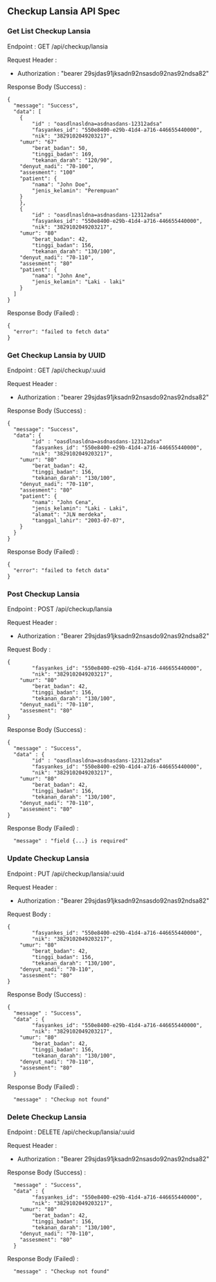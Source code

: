 ## Checkup Lansia API Spec

### Get List Checkup Lansia

Endpoint : GET /api/checkup/lansia

Request Header :

- Authorization : "bearer 29sjdas91jksadn92nsasdo92nas92ndsa82"

Response Body (Success) :

```
{
  "message": "Success",
  "data": [
    {
        "id" : "oasdlnasldna=asdnasdans-12312adsa"
        "fasyankes_id": "550e8400-e29b-41d4-a716-446655440000",
    	"nik": "3829102049203217",
	"umur": "67"
        "berat_badan": 50,
        "tinggi_badan": 169,
        "tekanan_darah": "120/90",
	"denyut_nadi": "70-100",
	"assesment": "100"
	"patient": {
		"nama": "John Doe",
		"jenis_kelamin": "Perempuan"
	}
    },
    {
        "id" : "oasdlnasldna=asdnasdans-12312adsa"
        "fasyankes_id": "550e8400-e29b-41d4-a716-446655440000",
    	"nik": "3829102049203217",
	"umur": "80"
        "berat_badan": 42,
        "tinggi_badan": 156,
        "tekanan_darah": "130/100",
	"denyut_nadi": "70-110",
	"assesment": "80"
	"patient": {
		"nama": "John Ane",
		"jenis_kelamin": "Laki - laki"
    }
  ]
}
```

Response Body (Failed) :

```
{
  "error": "failed to fetch data"
}
```

### Get Checkup Lansia by UUID

Endpoint : GET /api/checkup/:uuid

Request Header :

- Authorization : "bearer 29sjdas91jksadn92nsasdo92nas92ndsa82"

Response Body (Success) :

```
{
  "message": "Success",
  "data": {
        "id" : "oasdlnasldna=asdnasdans-12312adsa"
        "fasyankes_id": "550e8400-e29b-41d4-a716-446655440000",
    	"nik": "3829102049203217",
	"umur": "80"
        "berat_badan": 42,
        "tinggi_badan": 156,
        "tekanan_darah": "130/100",
	"denyut_nadi": "70-110",
	"assesment": "80"
	"patient": {
		"nama": "John Cena",
		"jenis_kelamin": "Laki - Laki",
		"alamat": "JLN merdeka",
		"tanggal_lahir": "2003-07-07",
	}
  }
}
```

Response Body (Failed) :

```
{
  "error": "failed to fetch data"
}
```

### Post Checkup Lansia

Endpoint : POST /api/checkup/lansia

Request Header :

- Authorization : "Bearer 29sjdas91jksadn92nsasdo92nas92ndsa82"

Request Body :

```
{
        "fasyankes_id": "550e8400-e29b-41d4-a716-446655440000",
    	"nik": "3829102049203217",
	"umur": "80"
        "berat_badan": 42,
        "tinggi_badan": 156,
        "tekanan_darah": "130/100",
	"denyut_nadi": "70-110",
	"assesment": "80"
}
```

Response Body (Success) :

```
{
  "message" : "Success",
  "data" : {
        "id" : "oasdlnasldna=asdnasdans-12312adsa"
        "fasyankes_id": "550e8400-e29b-41d4-a716-446655440000",
    	"nik": "3829102049203217",
	"umur": "80"
        "berat_badan": 42,
        "tinggi_badan": 156,
        "tekanan_darah": "130/100",
	"denyut_nadi": "70-110",
	"assesment": "80"
}
```

Response Body (Failed) :

```
  "message" : "field {...} is required"
```

### Update Checkup Lansia

Endpoint : PUT /api/checkup/lansia/:uuid

Request Header :

- Authorization : "Bearer 29sjdas91jksadn92nsasdo92nas92ndsa82"

Request Body :

```
{
        "fasyankes_id": "550e8400-e29b-41d4-a716-446655440000",
    	"nik": "3829102049203217",
	"umur": "80"
        "berat_badan": 42,
        "tinggi_badan": 156,
        "tekanan_darah": "130/100",
	"denyut_nadi": "70-110",
	"assesment": "80"
}
```

Response Body (Success) :

```
{
  "message" : "Success",
  "data" : {
        "fasyankes_id": "550e8400-e29b-41d4-a716-446655440000",
    	"nik": "3829102049203217",
	"umur": "80"
        "berat_badan": 42,
        "tinggi_badan": 156,
        "tekanan_darah": "130/100",
	"denyut_nadi": "70-110",
	"assesment": "80"
  }
```

Response Body (Failed) :

```
  "message" : "Checkup not found"
```

### Delete Checkup Lansia

Endpoint : DELETE /api/checkup/lansia/:uuid

Request Header :

- Authorization : "Bearer 29sjdas91jksadn92nsasdo92nas92ndsa82"

Response Body (Success) :

```
  "message" : "Success",
  "data" : {
        "fasyankes_id": "550e8400-e29b-41d4-a716-446655440000",
    	"nik": "3829102049203217",
	"umur": "80"
        "berat_badan": 42,
        "tinggi_badan": 156,
        "tekanan_darah": "130/100",
	"denyut_nadi": "70-110",
	"assesment": "80"
  }
```

Response Body (Failed) :

```
  "message" : "Checkup not found"
```
